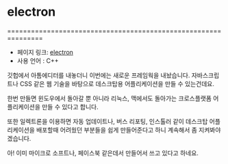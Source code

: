 # electron
===============================================================
 - 페이지 링크: [electron](https://github.com/atom/electron)
 - 사용 언어 : C++

 깃헙에서 아톰에디터를 내놓더니 이번에는 새로운 프레임웍을 내놨습니다. 
 자바스크립트나 CSS 같은 웹 기술을 바탕으로 데스크탑용 어플리케이션을 만들 수 있는건데요. 

 한번 만들면 윈도우에서 돌아갈 뿐 아니라 리눅스, 맥에서도 돌아가는 크로스플랫폼 어플리케이션을
 만들 수 있다고 합니다. 

 또한 일렉트론을 이용하면 자동 업데이트나, 버스 리포팅, 인스톨러 같이 데스크탑 어플리케이션을 
 배포할때 어려웠던 부분들을 쉽게 만들어준다고 하니 계속해서 좀 지켜봐야겠습니다. 

 아! 이미 마이크로 소프트나, 페이스북 같은데서 만들어서 쓰고 있다고 하네요. 